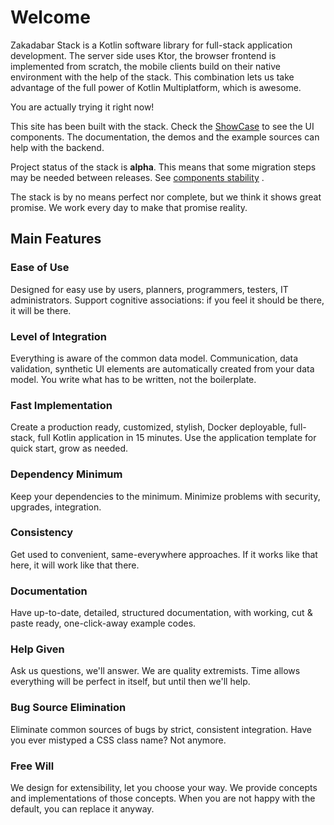 # Welcome

Zakadabar Stack is a Kotlin software library for full-stack application
development. The server side uses Ktor, the browser frontend is implemented from
scratch, the mobile clients build on their native environment with the help of
the stack. This combination lets us take advantage of the full power of Kotlin
Multiplatform, which is awesome.

<div data-zk-enrich="Note" data-zk-flavour="Success" data-zk-title="Try It">
You are actually trying it right now!

This site has been built with the stack. Check the [ShowCase](/en/ShowCase) to
see the UI components. The documentation, the demos and the example sources can
help with the backend.
</div>

<div data-zk-enrich="Note" data-zk-flavour="Warning" data-zk-title="Alpha">

Project status of the stack is **alpha**. This means that some migration steps
may be needed between releases.
See [components stability](https://kotlinlang.org/docs/reference/evolution/components-stability.html)
.

The stack is by no means perfect nor complete, but we think it shows great
promise. We work every day to make that promise reality.

</div>

## Main Features

### Ease of Use

Designed for easy use by users, planners, programmers, testers, IT
administrators. Support cognitive associations: if you feel it should be there,
it will be there.

### Level of Integration

Everything is aware of the common data model. Communication, data validation,
synthetic UI elements are automatically created from your data model. You write
what has to be written, not the boilerplate.

### Fast Implementation

Create a production ready, customized, stylish, Docker deployable, full-stack,
full Kotlin application in 15 minutes. Use the application template for quick
start, grow as needed.

### Dependency Minimum

Keep your dependencies to the minimum. Minimize problems with security,
upgrades, integration.

### Consistency

Get used to convenient, same-everywhere approaches. If it works like that here,
it will work like that there.

### Documentation

Have up-to-date, detailed, structured documentation, with working, cut & paste
ready, one-click-away example codes.

### Help Given

Ask us questions, we'll answer. We are quality extremists. Time allows
everything will be perfect in itself, but until then we'll help.

### Bug Source Elimination

Eliminate common sources of bugs by strict, consistent integration. Have you
ever mistyped a CSS class name? Not anymore.

### Free Will

We design for extensibility, let you choose your way. We provide concepts and
implementations of those concepts. When you are not happy with the default, you
can replace it anyway.

